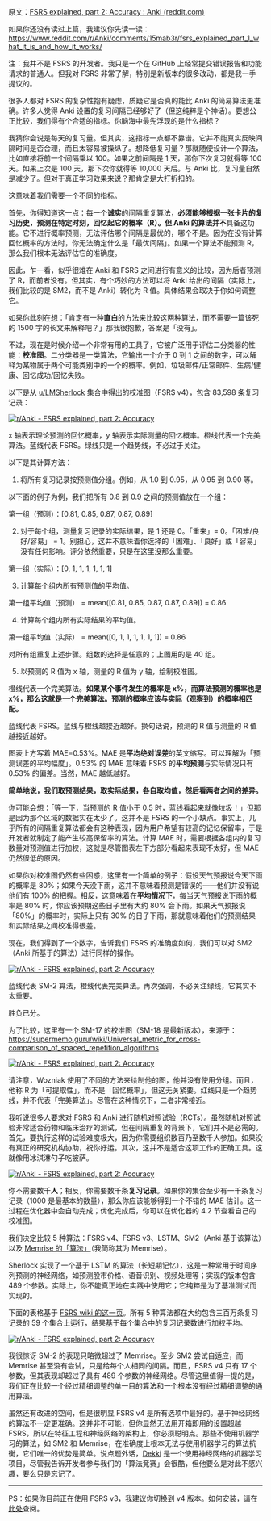 原文：[FSRS explained, part 2: Accuracy : Anki (reddit.com)](https://www.reddit.com/r/Anki/comments/15mab6e/fsrs_explained_part_2_accuracy/)

如果你还没有读过上篇，我建议你先读一读：https://www.reddit.com/r/Anki/comments/15mab3r/fsrs_explained_part_1_what_it_is_and_how_it_works/

注：我并不是 FSRS 的开发者。我只是一个在 GitHub 上经常提交错误报告和功能请求的普通人。但我对 FSRS 非常了解，特别是新版本的很多改动，都是我一手提议的。

很多人都对 FSRS 的复杂性抱有疑虑，质疑它是否真的能比 Anki 的简易算法更准确。许多人觉得 Anki 设置的复习间隔已经够好了（但这纯粹是个神话）。要想公正比较，我们得有个合适的指标。你脑海中最先浮现的是什么指标？

我猜你会说是每天的复习量。但其实，这指标一点都不靠谱。它并不能真实反映间隔时间是否合理，而且太容易被操纵了。想降低复习量？那就随便设计一个算法，比如直接将前一个间隔乘以 100。如果之前间隔是 1 天，那你下次复习就得等 100 天。如果上次是 100 天，那下次你就得等 10,000 天后。与 Anki 比，复习量自然是减少了。但对于真正学习效果来说？那肯定是大打折扣的。

这意味着我们需要一个不同的指标。

首先，你得知道这一点：每一个**诚实**的间隔重复算法，**必须能够根据一张卡片的复习历史，预测在特定时刻，回忆起它的概率（R）。**但 Anki 的算法**并不**具备这功能。它不进行概率预测，无法评估哪个间隔是最优的，哪个不是。因为在没有计算回忆概率的方法时，你无法确定什么是「最优间隔」。如果一个算法不能预测 R，那么我们根本无法评估它的准确度。

因此，乍一看，似乎很难在 Anki 和 FSRS 之间进行有意义的比较，因为后者预测了 R，而前者没有。但其实，有个巧妙的方法可以将 Anki 给出的间隔（实际上，我们比较的是 SM2，而不是 Anki）转化为 R 值。具体结果会取决于你如何调整它。

如果你此刻在想：「肯定有一种**直白**的方法来比较这两种算法，而不需要一篇该死的 1500 字的长文来解释吧？」那我很抱歉，答案是「没有」。

不过，现在是时候介绍一个非常有用的工具了，它被广泛用于评估二分类器的性能：**校准图**。二分类器是一类算法，它输出一个介于 0 到 1 之间的数字，可以解释为某物属于两个可能类别中的一个的概率。例如，垃圾邮件/正常邮件、生病/健康、回忆成功/回忆失败。

以下是从 [u/LMSherlock](https://www.reddit.com/u/LMSherlock/) 集合中得出的校准图（FSRS v4），包含 83,598 条复习记录：

[![r/Anki - FSRS explained, part 2: Accuracy](https://preview.redd.it/rzgcrc0dw1hb1.png?width=633&format=png&auto=webp&s=c84a20c6e6f542895aa23b7362faa098717adbdd)](https://preview.redd.it/rzgcrc0dw1hb1.png?width=633&format=png&auto=webp&s=c84a20c6e6f542895aa23b7362faa098717adbdd)

x 轴表示理论预测的回忆概率，y 轴表示实际测量的回忆概率。橙线代表一个完美算法。蓝线代表 FSRS。绿线只是一个趋势线，不必过于关注。

以下是其计算方法：

1) 将所有复习记录按预测值分组。例如，从 1.0 到 0.95，从 0.95 到 0.90 等。

以下面的例子为例，我们把所有 0.8 到 0.9 之间的预测值放在一个组：

第一组（预测）：[0.81, 0.85, 0.87, 0.87, 0.89]

2) 对于每个组，测量复习记录的实际结果，是 1 还是 0。「重来」= 0。「困难/良好/容易」 = 1。别担心，这并不意味着你选择的「困难」、「良好」或「容易」没有任何影响。评分依然重要，只是在这里没那么重要。

第一组（实际）：[0, 1, 1, 1, 1, 1, 1]

3) 计算每个组内所有预测值的平均值。

第一组平均值（预测） = mean([0.81, 0.85, 0.87, 0.87, 0.89]) = 0.86

4) 计算每个组内所有实际结果的平均值。

第一组平均值（实际） = mean([0, 1, 1, 1, 1, 1, 1]) = 0.86

对所有组重复上述步骤。组数的选择是任意的；上图用的是 40 组。

5) 以预测的 R 值为 x 轴，测量的 R 值为 y 轴，绘制校准图。

橙线代表一个完美算法。**如果某个事件发生的概率是 x%，而算法预测的概率也是 x%，那么这就是一个完美算法。预测的概率应该与实际（观察到）的概率相匹配。**

蓝线代表 FSRS。蓝线与橙线越接近越好。换句话说，预测的 R 值与测量的 R 值越接近越好。

图表上方写着 MAE=0.53%。MAE 是**平均绝对误差**的英文缩写。可以理解为「预测误差的平均幅度」。0.53% 的 MAE 意味着 FSRS 的**平均预测**与实际情况只有 0.53% 的偏差。当然，MAE 越低越好。

**简单地说，我们取预测结果，取实际结果，各自取均值，然后看两者之间的差异。**

你可能会想：「等一下，当预测的 R 值小于 0.5 时，蓝线看起来就像垃圾！」但那是因为那个区域的数据实在太少了。这并不是 FSRS 的一个小缺点。事实上，几乎所有的间隔重复算法都会有这种表现，因为用户希望有较高的记忆保留率，于是开发者就制定了能产生较高保留率的算法。计算 MAE 时，需要根据各组内的复习数量对预测值进行加权，这就是尽管图表左下方部分看起来表现不太好，但 MAE 仍然很低的原因。

如果你对校准图仍然有些困惑，这里有一个简单的例子：假设天气预报说今天下雨的概率是 80%；如果今天没下雨，这并不意味着预测是错误的——他们并没有说他们有 100% 的把握。相反，这意味着在**平均情况下**，每当天气预报说下雨的概率是 80% 时，你应该预期这些日子里有大约 80% 会下雨。如果天气预报说「80%」的概率时，实际上只有 30% 的日子下雨，那就意味着他们的预测结果和实际结果之间校准得很差。

现在，我们得到了一个数字，告诉我们 FSRS 的准确度如何，我们可以对 SM2（Anki 所基于的算法）进行同样的操作。

[![r/Anki - FSRS explained, part 2: Accuracy](https://preview.redd.it/pwmjq98kw1hb1.png?width=629&format=png&auto=webp&s=1aeb41838fb07bee2453464f068e01ab5b5eea31)](https://preview.redd.it/pwmjq98kw1hb1.png?width=629&format=png&auto=webp&s=1aeb41838fb07bee2453464f068e01ab5b5eea31)

蓝线代表 SM-2 算法，橙线代表完美算法。再次强调，不必关注绿线，它其实不太重要。

胜负已分。

为了比较，这里有一个 SM-17 的校准图（SM-18 是最新版本），来源于：https://supermemo.guru/wiki/Universal_metric_for_cross-comparison_of_spaced_repetition_algorithms

[![r/Anki - FSRS explained, part 2: Accuracy](https://preview.redd.it/atauhb9lw1hb1.png?width=800&format=png&auto=webp&s=2d8bb63cdcce21bc9b6fa5332425adfad7be4d22)](https://preview.redd.it/atauhb9lw1hb1.png?width=800&format=png&auto=webp&s=2d8bb63cdcce21bc9b6fa5332425adfad7be4d22)

请注意，Wozniak 使用了不同的方法来绘制他的图，他并没有使用分组。而且，他称 R 为「可提取性」，而不是「回忆概率」，但这无关紧要。红线只是一个趋势线，并不代表「完美算法」。尽管在这种情况下，二者非常接近。

我听说很多人要求对 FSRS 和 Anki 进行随机对照试验（RCTs）。虽然随机对照试验非常适合药物和临床治疗的测试，但在间隔重复的背景下，它们并不是必需的。首先，要执行这样的试验难度极大，因为你需要组织数百乃至数千人参加。如果没有真正的研究机构协助，祝你好运。其次，这并不是适合这项工作的正确工具。这就像用冰淇淋勺子吃披萨。

[![r/Anki - FSRS explained, part 2: Accuracy](https://preview.redd.it/at6o5h8002hb1.png?width=1200&format=png&auto=webp&s=98332b8e02f7d38c2c0c5e4a92ec7ccdce6e251e)](https://preview.redd.it/at6o5h8002hb1.png?width=1200&format=png&auto=webp&s=98332b8e02f7d38c2c0c5e4a92ec7ccdce6e251e)

你不需要数千**人**；相反，你需要数千条**复习记录**。如果你的集合至少有一千条复习记录（1000 是最基本的数量），那么你应该能够得到一个不错的 MAE 估计。这一过程在优化器中会自动完成；优化完成后，你可以在优化器的 4.2 节查看自己的校准图。

我们决定比较 5 种算法：FSRS v4、FSRS v3、LSTM、SM2（Anki 基于该算法）以及 [Memrise 的「算法」](https://memrise.zendesk.com/hc/en-us/articles/360015889057-How-does-the-spaced-repetition-system-work)（我简称其为 Memrise）。

Sherlock 实现了一个基于 LSTM 的算法（长短期记忆），这是一种常用于时间序列预测的神经网络，如预测股市价格、语音识别、视频处理等；实现的版本包含 489 个参数。实际上，你不能真正地在实践中使用它；它纯粹是为了基准测试而实现的。

下面的表格基于 [FSRS wiki 的这一页](https://github.com/open-spaced-repetition/fsrs4anki/wiki/The-Benchmark)。所有 5 种算法都在大约包含三百万条复习记录的 59 个集合上运行，结果基于每个集合中的复习记录数进行加权平均。

[![r/Anki - FSRS explained, part 2: Accuracy](https://preview.redd.it/zueu5pa3x1hb1.png?width=1512&format=png&auto=webp&s=0d7253871f47b7ca593af240f5062ea0f05653bb)](https://preview.redd.it/zueu5pa3x1hb1.png?width=1512&format=png&auto=webp&s=0d7253871f47b7ca593af240f5062ea0f05653bb)

我很惊讶 SM-2 的表现只略微超过了 Memrise。至少 SM2 尝试自适应，而 Memrise 甚至没有尝试，只是给每个人相同的间隔。而且，FSRS v4 只有 17 个参数，但其表现却超过了具有 489 个参数的神经网络。尽管这里值得一提的是，我们正在比较一个经过精细调整的单一目的算法和一个根本没有经过精细调整的通用算法。

虽然还有改进的空间，但是很明显 FSRS v4 是所有选项中最好的。基于神经网络的算法不一定更准确。这并非不可能，但你显然无法用开箱即用的设置超越 FSRS，所以在特征工程和神经网络的架构上，你必须聪明点。那些不使用机器学习的算法，如 SM2 和 Memrise，在准确度上根本无法与使用机器学习的算法抗衡，它们唯一的优势是简单。说点题外话，[Dekki](https://github.com/marawangamal/dekki) 是一个使用神经网络的机器学习项目，尽管我告诉开发者参与我们的「算法竞赛」会很酷，但他要么是对此不感兴趣，要么只是忘记了。

---

PS：如果你目前正在使用 FSRS v3，我建议你切换到 v4 版本。如何安装，请在[此处](https://github.com/open-spaced-repetition/fsrs4anki#2-advanced-usage)查阅。